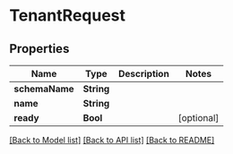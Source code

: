 # TenantRequest

## Properties
Name | Type | Description | Notes
------------ | ------------- | ------------- | -------------
**schemaName** | **String** |  | 
**name** | **String** |  | 
**ready** | **Bool** |  | [optional] 

[[Back to Model list]](../README.md#documentation-for-models) [[Back to API list]](../README.md#documentation-for-api-endpoints) [[Back to README]](../README.md)



